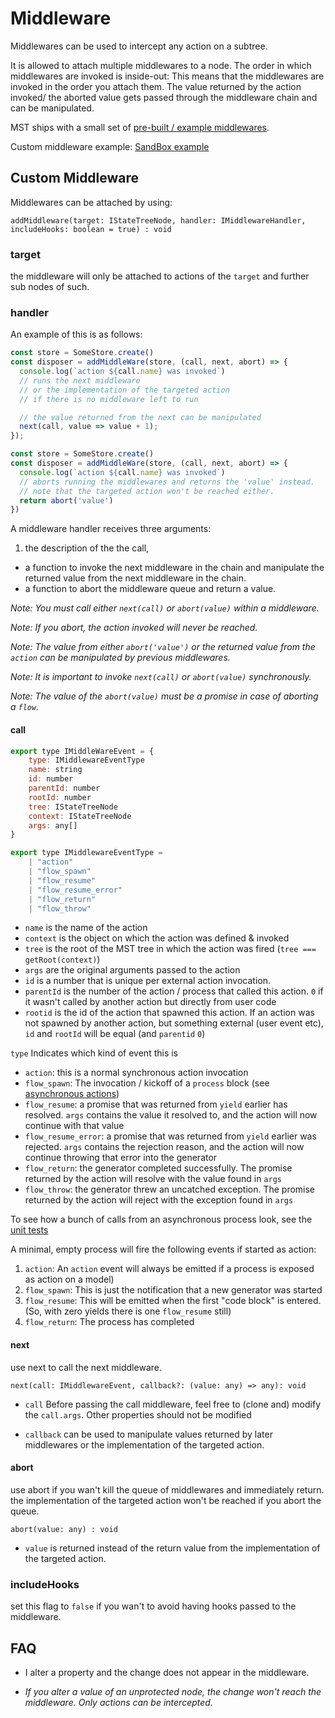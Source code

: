 # Middleware
Middlewares can be used to intercept any action on a subtree.

It is allowed to attach multiple middlewares to a node.
The order in which middlewares are invoked is inside-out:
This means that the middlewares are invoked in the order you attach them.
The value returned by the action invoked/ the aborted value gets passed through the middleware chain and can be manipulated.


MST ships with a small set of [pre-built / example middlewares](../packages/mst-middlewares/README.md).


Custom middleware example:
[SandBox example](https://codesandbox.io/s/88jrqlzm1l)

## Custom Middleware
Middlewares can be attached by using:

`addMiddleware(target: IStateTreeNode, handler: IMiddlewareHandler, includeHooks: boolean = true) :
void`

### target

the middleware will only be attached to actions of the `target` and further sub nodes of such.

### handler
An example of this is as follows:

```js
const store = SomeStore.create()
const disposer = addMiddleWare(store, (call, next, abort) => {
  console.log(`action ${call.name} was invoked`)
  // runs the next middleware
  // or the implementation of the targeted action
  // if there is no middleware left to run

  // the value returned from the next can be manipulated
  next(call, value => value + 1);
});
```
```js
const store = SomeStore.create()
const disposer = addMiddleWare(store, (call, next, abort) => {
  console.log(`action ${call.name} was invoked`)
  // aborts running the middlewares and returns the 'value' instead.
  // note that the targeted action won't be reached either.
  return abort('value')  
})
```

A middleware handler receives three arguments:
1. the description of the the call,
-  a function to invoke the next middleware in the chain and manipulate the returned value from the next middleware in the chain.
- a function to abort the middleware queue and return a value.



*Note: You must call either `next(call)` or `abort(value)` within a middleware.*

*Note: If you abort, the action invoked will never be reached.*

*Note: The value from either `abort('value')` or the returned value from the `action` can be manipulated by previous middlewares.*

*Note: It is important to invoke `next(call)` or `abort(value)` synchronously.*

*Note: The value of the `abort(value)` must be a promise in case of aborting a `flow`.*

#### call
```javascript
export type IMiddleWareEvent = {
    type: IMiddlewareEventType
    name: string
    id: number
    parentId: number
    rootId: number
    tree: IStateTreeNode
    context: IStateTreeNode
    args: any[]
}

export type IMiddlewareEventType =
    | "action"
    | "flow_spawn"
    | "flow_resume"
    | "flow_resume_error"
    | "flow_return"
    | "flow_throw"
```

* `name` is the name of the action
* `context` is the object on which the action was defined & invoked
* `tree` is the root of the MST tree in which the action was fired (`tree === getRoot(context)`)
* `args` are the original arguments passed to the action
* `id` is a number that is unique per external action invocation.
* `parentId` is the number of the action / process that called this action. `0` if it wasn't called by another action but directly from user code
* `rootid` is the id of the action that spawned this action. If an action was not spawned by another action, but something external (user event etc), `id` and `rootId` will be equal (and `parentid` `0`)

`type` Indicates which kind of event this is

* `action`: this is a normal synchronous action invocation
* `flow_spawn`: The invocation / kickoff of a `process` block (see [asynchronous actions](async-actions.md))
* `flow_resume`: a promise that was returned from `yield` earlier has resolved. `args` contains the value it resolved to, and the action will now continue with that value
* `flow_resume_error`: a promise that was returned from `yield` earlier was rejected. `args` contains the rejection reason, and the action will now continue throwing that error into the generator
* `flow_return`: the generator completed successfully. The promise returned by the action will resolve with the value found in `args`
* `flow_throw`: the generator threw an uncatched exception. The promise returned by the action will reject with the exception found in `args`

To see how a bunch of calls from an asynchronous process look, see the [unit tests](https://github.com/mobxjs/mobx-state-tree/blob/09708ba86d04f433cc23fbcb6d1dc4db170f798e/test/async.ts#L289)

A minimal, empty process will fire the following events if started as action:

1. `action`: An `action` event will always be emitted if a process is exposed as action on a model)
2. `flow_spawn`: This is just the notification that a new generator was started
3. `flow_resume`: This will be emitted when the first "code block" is entered. (So, with zero yields there is one `flow_resume`  still)
4. `flow_return`: The process has completed

#### next
use next to call the next middleware.

`next(call: IMiddlewareEvent, callback?: (value: any) => any): void`

- `call` Before passing the call middleware, feel free to (clone and) modify the `call.args`.
Other properties should not be modified

- `callback` can be used to manipulate values returned by later middlewares or the implementation of the targeted action.

#### abort

use abort if you wan't kill the queue of middlewares and immediately return.
the implementation of the targeted action won't be reached if you abort the queue.

`abort(value: any) : void`

- `value` is returned instead of the return value from the implementation of the targeted action.

### includeHooks
set this flag to `false` if you wan't to avoid having hooks passed to the middleware.

## FAQ

- I alter a property and the change does not appear in the middleware.

 - *If you alter a value of an unprotected node, the change won't reach the middleware. Only actions can be intercepted.*
